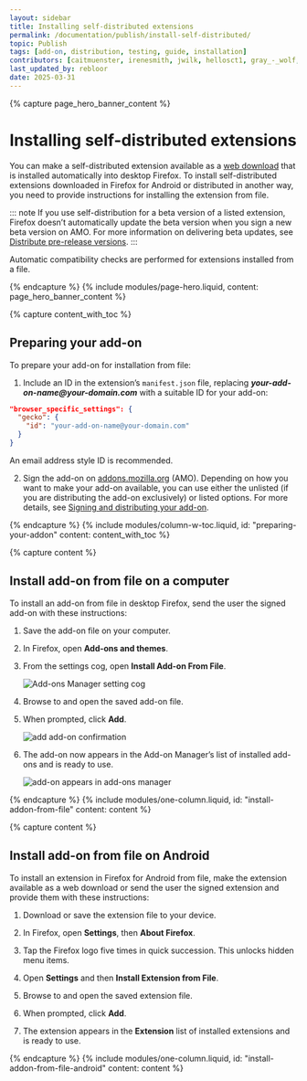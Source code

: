 ```yaml
---
layout: sidebar
title: Installing self-distributed extensions
permalink: /documentation/publish/install-self-distributed/
topic: Publish
tags: [add-on, distribution, testing, guide, installation]
contributors: [caitmuenster, irenesmith, jwilk, hellosct1, gray_-_wolf, luanmm, rebloor]
last_updated_by: rebloor
date: 2025-03-31
---
```


<!-- Page Hero Banner -->

{% capture page_hero_banner_content %}

# Installing self-distributed extensions

You can make a self-distributed extension available as a [web download](/documentation/publish/self-distribution/#options) that is installed automatically into desktop Firefox. To install self-distributed extensions downloaded in Firefox for Android or distributed in another way, you need to provide instructions for installing the extension from file.

::: note
If you use self-distribution for a beta version of a listed extension, Firefox doesn’t automatically update the beta version when you sign a new beta version on AMO. For more information on delivering beta updates, see [Distribute pre-release versions](/documentation/publish/distribute-pre-release-versions/).
:::

Automatic compatibility checks are performed for extensions installed from a file.

{% endcapture %}
{% include modules/page-hero.liquid,
	content: page_hero_banner_content
%}

<!-- END: Page Hero Banner -->

<!-- Content with Table of Contents Module -->

{% capture content_with_toc %}

## Preparing your add-on

To prepare your add-on for installation from file:

1. Include an ID in the extension’s `manifest.json` file, replacing **_your-add-on-name@your-domain.com_** with a suitable ID for your add-on:

<!-- Syntax Highlighting -->
```json
"browser_specific_settings": {
  "gecko": {
    "id": "your-add-on-name@your-domain.com"
  }
}
```
<!-- END: Syntax Highlighting -->

An email address style ID is recommended.

2. Sign the add-on on [addons.mozilla.org](https://addons.mozilla.org) (AMO). Depending on how you want to make your add-on available, you can use either the unlisted (if you are distributing the add-on exclusively) or listed options. For more details, see [Signing and distributing your add-on](/documentation/publish/signing-and-distribution-overview/).

{% endcapture %}
{% include modules/column-w-toc.liquid,
	id: "preparing-your-addon"
	content: content_with_toc
%}

<!-- END: Content with Table of Contents -->

<!-- Single Column Body Module -->

{% capture content %}

## Install add-on from file on a computer

To install an add-on from file in desktop Firefox, send the user the signed add-on with these instructions:

1. Save the add-on file on your computer.

2. In Firefox, open **Add-ons and themes**.

3. From the settings cog, open **Install Add-on From File**.

   ![Add-ons Manager setting cog](/assets/img/documentation/publish/install-addon-from-file.png)

4. Browse to and open the saved add-on file.

5. When prompted, click **Add**.

   ![add add-on confirmation](/assets/img/documentation/publish/add_add_on_confirmation.png)

6. The add-on now appears in the Add-on Manager’s list of installed add-ons and is ready to use.

   ![add-on appears in add-ons manager](/assets/img/documentation/publish/add_on_added.png)

{% endcapture %}
{% include modules/one-column.liquid,
  id: "install-addon-from-file"
  content: content
%}

<!-- END: Single Column Body Module -->

<!-- Single Column Body Module -->

{% capture content %}

## Install add-on from file on Android

To install an extension in Firefox for Android from file, make the extension available as a web download or send the user the signed extension and provide them with these instructions:

1. Download or save the extension file to your device.

2. In Firefox, open **Settings**, then **About Firefox**.

3. Tap the Firefox logo five times in quick succession. This unlocks hidden menu items.

4. Open **Settings** and then **Install Extension from File**.

5. Browse to and open the saved extension file.

6. When prompted, click **Add**.

7. The extension appears in the **Extension** list of installed extensions and is ready to use.

{% endcapture %}
{% include modules/one-column.liquid,
  id: "install-addon-from-file-android"
  content: content
%}

<!-- END: Single Column Body Module -->
